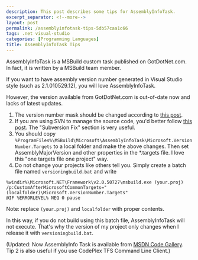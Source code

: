 ```yaml
---
description: This post describes some tips for AssemblyInfoTask.
excerpt_separator: <!--more-->
layout: post
permalink: /assemblyinfotask-tips-5db57caa1c66
tags: .net visual-studio
categories: [Programming Languages]
title: AssemblyInfoTask Tips
---
```

AssemblyInfoTask is a MSBuild custom task published on GotDotNet.com. In fact, it is written by a MSBuild team member.

If you want to have assembly version number generated in Visual Studio style (such as 2.1.010529.12), you will love AssemblyInfoTask.
<!--more-->

However, the version available from GotDotNet.com is out-of-date now and lacks of latest updates.

1. The version number mask should be changed according to [this post](https://learn.microsoft.com/en-us/archive/blogs/msbuild/fixing-invalid-version-number-problems-with-the-assemblyinfotask).
1. If you are using SVN to manage the source code, you'd better follow [this post](https://www.andrewconnell.com/blog/using-msbuild-to-generate-assembly-version-info-at-build-time-including-subversion-fix/). The "Subversion Fix" section is very useful.
1. You should copy `%ProgramFiles%\MSBuild\Microsoft\AssemblyInfoTask\Microsoft.VersionNumber.Targets` to a local folder and make the above changes. Then set AssemblyMajorVersion and other properties in the *.targets file. I love this "one targets file one project" way.
1. Do not change your projects like others tell you. Simply create a batch file named `versioningbuild.bat` and write

``` batch
%windir%\Microsoft.NET\Framework\v2.0.50727\msbuild.exe (your.proj) /p:CustomAfterMicrosoftCommonTargets="(localfolder)\Microsoft.VersionNumber.Targets"
@IF %ERRORLEVEL% NEQ 0 pause
```

Note: replace `(your.proj)` and `localfolder` with proper contents.

In this way, if you do not build using this batch file, AssemblyInfoTask will not execute. That's why the version of my project only changes when I release it with `versioningbuild.bat`.

(Updated: Now AssemblyInfo Task is available from [MSDN Code Gallery](http://code.msdn.microsoft.com/AssemblyInfoTaskvers). Tip 2 is also useful if you use CodePlex TFS Command Line Client.)
